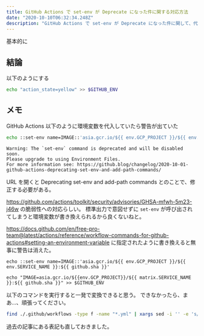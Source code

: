 ```yaml
---
title: GitHub Actions で set-env が Deprecate になった件に関する対応方法
date: "2020-10-10T06:32:34.248Z"
description: "GitHub Actions で set-env が Deprecate になった件に関して、代替手段を紹介します"
---
```


基本的に

## 結論

以下のようにする

```sh
echo "action_state=yellow" >> $GITHUB_ENV
```

## メモ

GitHub Actions 以下のように環境変数を代入していたら警告が出ていた

```sh
echo ::set-env name=IMAGE::'asia.gcr.io/${{ env.GCP_PROJECT }}/${{ env.SERVICE_NAME }}:${{ github.sha }}'
```

```
Warning: The `set-env` command is deprecated and will be disabled soon.
Please upgrade to using Environment Files.
For more information see: https://github.blog/changelog/2020-10-01-github-actions-deprecating-set-env-and-add-path-commands/
```

URL を開くと Deprecating set-env and add-path commands とのことで、修正する必要がある。

https://github.com/actions/toolkit/security/advisories/GHSA-mfwh-5m23-j46w
の脆弱性への対応らしい。
標準出力で意図せずに `set-env` が呼び出されてしまうと環境変数が書き換えられるから良くないねと。

https://docs.github.com/en/free-pro-team@latest/actions/reference/workflow-commands-for-github-actions#setting-an-environment-variable
に指定されたように書き換えると無事に警告は消えた。

```sh:title=before
echo ::set-env name=IMAGE::'asia.gcr.io/${{ env.GCP_PROJECT }}/${{ env.SERVICE_NAME }}:${{ github.sha }}'
```

```sh:title=after
echo "IMAGE=asia.gcr.io/${{env.GCP_PROJECT}}/${{ matrix.SERVICE_NAME }}:${{ github.sha }}" >> $GITHUB_ENV
```

以下のコマンドを実行すると一発で変換できると思う。
できなかったら、まあ…、頑張ってください。

```sh
find ./.github/workflows -type f -name "*.yml" | xargs sed -i '' -e 's/echo ::set-env name=\(.*\)::['\'']?\(.*\)['\'']?$/echo "\1=\2" >> $GITHUB_ENV/'
```

過去の記事にある表記も直しておきました。
